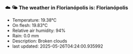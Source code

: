 ### ☁️ 🌤️  The weather in Florianópolis is: Florianópolis

- Temperature: 19.38°C
- On flesh: 19.83°C
- Relative air humidity: 94%
- Rain: 0.0 mm
- Description: Broken clouds
- last updated: 2025-05-26T04:24:00.935992
